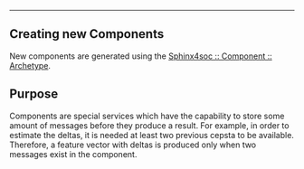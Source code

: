 ----

## Creating new Components

New components are generated using the [Sphinx4soc :: Component :: Archetype]().

## Purpose

Components are special services which have the capability to store some amount of messages before they produce a result. For example, in order to estimate the deltas, it is needed at least two previous cepsta to be available. Therefore, a feature vector with deltas is produced only when two messages exist in the component.



